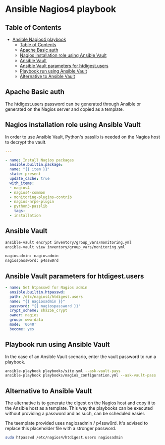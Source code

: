 # Ansible Nagios4 playbook

## Table of Contents

<!--toc:start-->

- [Ansible Nagios4 playbook](#ansible-nagios4-playbook)
  - [Table of Contents](#table-of-contents)
  - [Apache Basic auth](#apache-basic-auth)
  - [Nagios installation role using Ansible Vault](#nagios-installation-role-using-ansible-vault)
  - [Ansible Vault](#ansible-vault)
  - [Ansible Vault parameters for htdigest.users](#ansible-vault-parameters-for-htdigestusers)
  - [Playbook run using Ansible Vault](#playbook-run-using-ansible-vault)
  - [Alternative to Ansible Vault](#alternative-to-ansible-vault)
  <!--toc:end-->

## Apache Basic auth

The htdigest.users password can be generated through Ansible or generated on the Nagios server and copied as a template.

## Nagios installation role using Ansible Vault

In order to use Ansible Vault, Python's passlib is needed on the Nagios host to decrypt the vault.

```yml
---

- name: Install Nagios packages
  ansible.builtin.package:
  name: "{{ item }}"
  state: present
  update_cache: true
  with_items:
  - nagios4
  - nagios4-common
  - monitoring-plugins-contrib
  - nagios-nrpe-plugin
  - python3-passlib
    tags:
  - installation
```

## Ansible Vault

```bash
ansible-vault encrypt inventory/group_vars/monitoring.yml
ansible-vault view inventory/group_vars/monitoring.yml
```

```txt
nagiosadmin: nagiosadmin
nagiospassword: p4ssw0rd
```

## Ansible Vault parameters for htdigest.users

```yml
- name: Set htpasswd for Nagios admin
  ansible.builtin.htpasswd:
  path: /etc/nagios4/htdigest.users
  name: "{{ nagiosadmin }}"
  password: "{{ nagiospassword }}"
  crypt_scheme: sha256_crypt
  owner: nagios
  group: www-data
  mode: '0640'
  become: yes
```

## Playbook run using Ansible Vault

In the case of an Ansible Vault scenario, enter the vault password to run a playbook.

```bash
ansible-playbook playbooks/site.yml --ask-vault-pass
ansible-playbook playbooks/nagios_configuration.yml --ask-vault-pass
```

## Alternative to Ansible Vault

The alternative is to generate the digest on the Nagios host and copy it to the Ansible host as a template.
This way the playbooks can be executed without providing a password and as such, can be scheduled easier.

The teemplate provided uses nagiosadmin / p4ssw0rd. It's advised to replace this placeholder file with a stronger password.

```bash
sudo htpasswd /etc/nagios4/htdigest.users nagiosadmin
```
